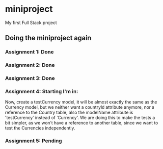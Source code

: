 # miniproject
My first Full Stack project

## Doing the miniproject again

### Assignment 1: Done

### Assignment 2: Done

### Assignment 3: Done

### Assignment 4: Starting I'm in: 

Now, create a testCurrency model, it will be almost exactly the same as the Currency model, but we neither want a countryId attribute anymore, nor a reference to the Country table, also the modelName attribute is 'testCurrency' instead of 'Currency'. We are doing this to make the tests a bit simpler, as we won't have a reference to another table, since we want to test the Currencies independently. 

### Assignment 5: Pending